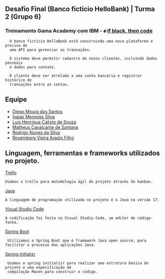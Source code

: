 ## Desafio Final (Banco ficticio HelloBank) | Turma 2 (Grupo 6)
### Treinamento Gama Academy com IBM - :fist_raised: [If black, then code](https://ifblackthencode.corporate.gama.academy/) 

```
  O banco fictício HelloBank está construindo uma nova plataforma e precisa de 
  uma API para gerenciar as transações.
  
  O sistema deve permitir cadastro de novos clientes, incluindo dados pessoais 
  e dados para contato. 
  
  O cliente deve ser atrelado a uma conta bancária e registrar histórico de 
  transações entre as contas.

```
## Equipe 
- [Diego Moura dos Santos](https://www.linkedin.com/in/diegomouradossantos/)
- [Isaias Menezes Silva]()
- [Luis Henrique Calixto de Souza](https://www.linkedin.com/in/luiz-henrique-calixto-de-souza-29b892170/)
- [Matheus Cavalcante de Santana]()
- [Rodrigo Nunes da Silva]()
- [Rosemberg Vieira Araújo Filho](https://github.com/RosembergAraujo)

## Linguagem, ferramentas e frameworks utilizados no projeto.

[Trello](https://trello.com/) 
```
Usamos o trello para metodologia ágil do projeto através do kanban.
```
[Java](https://www.oracle.com/java/technologies/downloads/) 
```
A linguagem de programação utilizada no projeto é o Java na versão 17.
```

[Visual Studio Code](https://code.visualstudio.com/ ) 
```
A codificação foi feita no Visual Studio Code, um editor de código-fonte.
```

[Spring Boot](https://spring.io/)
```
 Utilizamos o Spring Boot que é framework Java open source, para facilitar o processo das aplicações Java.
```

[Spring Initializr](https://start.spring.io/)
```
 Usamos o spring initializr para realizar uma estrutura básica do projeto e uma especificação de 
 compilação Maven para construir o código.
```






